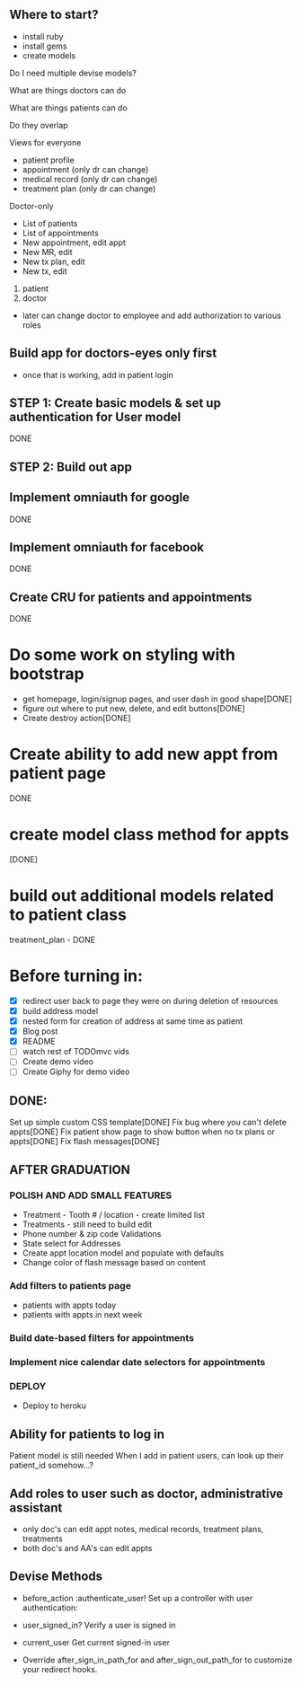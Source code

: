 ## Where to start?

- install ruby
- install gems
- create models

Do I need multiple devise models?

What are things doctors can do

What are things patients can do

Do they overlap

Views for everyone
- patient profile
- appointment (only dr can change)
- medical record (only dr can change)
- treatment plan (only dr can change)

Doctor-only
- List of patients
- List of appointments
- New appointment, edit appt
- New MR, edit
- New tx plan, edit
- New tx, edit

1) patient
2) doctor
- later can change doctor to employee and add authorization to various roles

## Build app for doctors-eyes only first
- once that is working, add in patient login

## STEP 1: Create basic models & set up authentication for User model
DONE

## STEP 2: Build out app

## Implement omniauth for google
DONE

## Implement omniauth for facebook
DONE

## Create CRU for patients and appointments
DONE

# Do some work on styling with bootstrap
- get homepage, login/signup pages, and user dash in good shape[DONE]
- figure out where to put new, delete, and edit buttons[DONE]
- Create destroy action[DONE]

# Create ability to add new appt from patient page
DONE

# create model class method for appts
[DONE]

# build out additional models related to patient class
treatment_plan - DONE

# Before turning in:
- [X] redirect user back to page they were on during deletion of resources
- [X] build address model
- [X] nested form for creation of address at same time as patient
- [X] Blog post
- [X] README
- [ ] watch rest of TODOmvc vids
- [ ] Create demo video
- [ ] Create Giphy for demo video

## DONE:
Set up simple custom CSS template[DONE]
Fix bug where you can't delete appts[DONE]
Fix patient show page to show button when no tx plans or appts[DONE]
Fix flash messages[DONE]

## AFTER GRADUATION
### POLISH AND ADD SMALL FEATURES
- Treatment - Tooth # / location - create limited list
- Treatments - still need to build edit
- Phone number & zip code Validations
- State select for Addresses
- Create appt location model and populate with defaults
- Change color of flash message based on content

### Add filters to patients page
- patients with appts today
- patients with appts in next week

### Build date-based filters for appointments

### Implement nice calendar date selectors for appointments

### DEPLOY
- Deploy to heroku

## Ability for patients to log in
Patient model is still needed
When I add in patient users, can look up their patient_id somehow...?

## Add roles to user such as doctor, administrative assistant
- only doc's can edit appt notes, medical records, treatment plans, treatments
- both doc's and AA's can edit appts

## Devise Methods

* before_action :authenticate_user!           Set up a controller with user authentication:
* user_signed_in?                             Verify a user is signed in
* current_user                                Get current signed-in user

* Override after_sign_in_path_for and after_sign_out_path_for to customize your redirect hooks.
